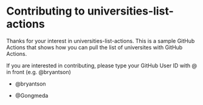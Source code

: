 # Contributing to universities-list-actions

Thanks for your interest in universities-list-actions. This is a sample GitHub Actions that shows how you can pull the list of universites with GitHub Actions.

If you are interested in contributing, please type your GitHub User ID with @ in front (e.g. @bryantson)

- @bryantson

- @Gongmeda
